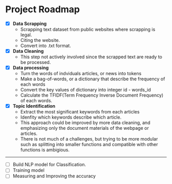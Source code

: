 # Project Roadmap

- [X] **Data Scrapping**
    - Scrapping text dataset from public websites where scrapping is legal.
    - Citing the website.
    - Convert into .txt format.
- [X] **Data Cleaning**
    - This step not actively involved since the scrapped text are ready to be processed.
- [X] **Data processing**
    - Turn the words of indviduals articles, or news into tokens
    - Make a bag-of-words, or a dictionary that describe the frequency of each words
    - Convert the key values of dictionary into integer id - words_id
    - Calculate the TFIDF(Term Frequency Inverse Document Frequency) of each words.
- [X] **Topic Identification**
    - Extract the most significant keywords from each articles
    - Idenfity which keywords describe which article.
    - This approach could be improved by more data cleaning, and emphasizing only the document materials of the webpage or articles.
    - There is not much of a challenges, but trying to be more modular such as splitting into smaller functions and compatible with other functions is ambigious.
------------

- [ ] Build NLP model for Classification.
- [ ] Training model
- [ ] Measuring and Improving the accuracy
